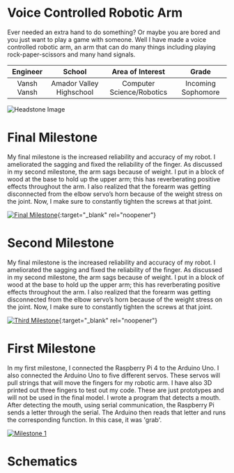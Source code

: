 ﻿# Voice Controlled Robotic Arm
Ever needed an extra hand to do something? Or maybe you are bored and you just want to play a game with someone. Well I have made a voice controlled robotic arm, an arm that can do many things including playing rock-paper-scissors and many hand signals.

| **Engineer** | **School** | **Area of Interest** | **Grade** |
|:--:|:--:|:--:|:--:|
| Vansh Vansh | Amador Valley Highschool | Computer Science/Robotics| Incoming Sophomore

![Headstone Image](https://user-images.githubusercontent.com/86122440/174337266-ef4d94c2-650c-481b-80ae-629e4883cbdd.jpg)
  
# Final Milestone
My final milestone is the increased reliability and accuracy of my robot. I ameliorated the sagging and fixed the reliability of the finger. As discussed in my second milestone, the arm sags because of weight. I put in a block of wood at the base to hold up the upper arm; this has reverberating positive effects throughout the arm. I also realized that the forearm was getting disconnected from the elbow servo’s horn because of the weight stress on the joint. Now, I make sure to constantly tighten the screws at that joint. 

[![Final Milestone](https://res.cloudinary.com/marcomontalbano/image/upload/v1612573869/video_to_markdown/images/youtube--F7M7imOVGug-c05b58ac6eb4c4700831b2b3070cd403.jpg )](https://www.youtube.com/watch?v=F7M7imOVGug&feature=emb_logo "Final Milestone"){:target="_blank" rel="noopener"}

# Second Milestone
My final milestone is the increased reliability and accuracy of my robot. I ameliorated the sagging and fixed the reliability of the finger. As discussed in my second milestone, the arm sags because of weight. I put in a block of wood at the base to hold up the upper arm; this has reverberating positive effects throughout the arm. I also realized that the forearm was getting disconnected from the elbow servo’s horn because of the weight stress on the joint. Now, I make sure to constantly tighten the screws at that joint.

[![Third Milestone](https://res.cloudinary.com/marcomontalbano/image/upload/v1612574014/video_to_markdown/images/youtube--y3VAmNlER5Y-c05b58ac6eb4c4700831b2b3070cd403.jpg)](https://www.youtube.com/watch?v=y3VAmNlER5Y&feature=emb_logo "Second Milestone"){:target="_blank" rel="noopener"}

# First Milestone
In my first milestone, I connected the Raspberry Pi 4 to the Arduino Uno. I also connected the Arduino Uno to five different servos. These servos will pull strings that will move the fingers for my robotic arm. I have also 3D printed out three fingers to test out my code. These are just prototypes and will not be used in the final model. I wrote a program that detects a mouth. After detecting the mouth, using serial communication, the Raspberry Pi sends a letter through the serial. The Arduino then reads that letter and runs the corresponding function. In this case, it was 'grab'.

[![Milestone 1](https://res.cloudinary.com/marcomontalbano/image/upload/v1656623667/video_to_markdown/images/youtube--zVmatq3qhfY-c05b58ac6eb4c4700831b2b3070cd403.jpg)](https://www.youtube.com/watch?v=zVmatq3qhfY "Milestone 1")

# Schematics


